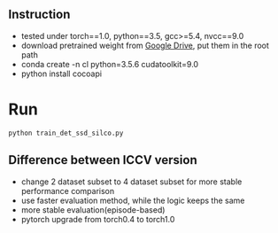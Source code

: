 ## Instruction

- tested under torch==1.0, python==3.5, gcc>=5.4, nvcc==9.0
- download pretrained weight from [Google Drive](https://drive.google.com/drive/folders/1_oXoaXa5trAMXmH3fs1gVc-sGBRSl5xW?usp=sharing), put them in the root path
- conda create -n cl  python=3.5.6 cudatoolkit=9.0
- python install cocoapi


# Run
```
python train_det_ssd_silco.py
```

## Difference between ICCV version

- change 2 dataset subset to 4 dataset subset for more stable performance comparison
- use faster evaluation method, while the logic keeps the same
- more stable evaluation(episode-based)
- pytorch upgrade from torch0.4 to torch1.0

